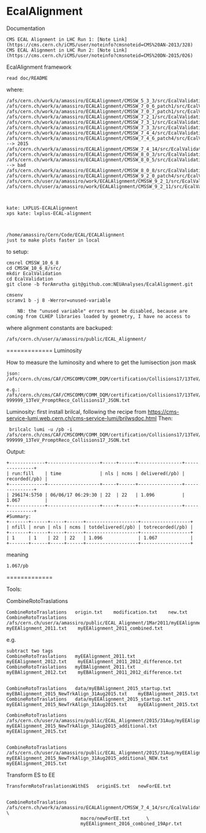 EcalAlignment
=============

Documentation

    CMS ECAL Alignment in LHC Run 1: [Note Link] (https://cms.cern.ch/iCMS/user/noteinfo?cmsnoteid=CMS%20AN-2013/328)
    CMS ECAL Alignment in LHC Run 2: [Note Link] (https://cms.cern.ch/iCMS/user/noteinfo?cmsnoteid=CMS%20DN-2015/026)

EcalAlignment framework

    read doc/README

where:

    /afs/cern.ch/work/a/amassiro/ECALAlignment/CMSSW_5_3_3/src/EcalValidation/EcalAlignment
    /afs/cern.ch/work/a/amassiro/ECALAlignment/CMSSW_7_0_6_patch1/src/EcalValidation/EcalAlignment
    /afs/cern.ch/work/a/amassiro/ECALAlignment/CMSSW_7_0_7_patch1/src/EcalValidation/EcalAlignment
    /afs/cern.ch/work/a/amassiro/ECALAlignment/CMSSW_7_2_1/src/EcalValidation/EcalAlignment
    /afs/cern.ch/work/a/amassiro/ECALAlignment/CMSSW_7_3_1/src/EcalValidation/EcalAlignment
    /afs/cern.ch/work/a/amassiro/ECALAlignment/CMSSW_7_3_3/src/EcalValidation/EcalAlignment
    /afs/cern.ch/work/a/amassiro/ECALAlignment/CMSSW_7_4_4/src/EcalValidation/EcalAlignment
    /afs/cern.ch/work/a/amassiro/ECALAlignment/CMSSW_7_4_6_patch4/src/EcalValidation/EcalAlignment  --> 2015
    /afs/cern.ch/work/a/amassiro/ECALAlignment/CMSSW_7_4_14/src/EcalValidation/EcalAlignment
    /afs/cern.ch/work/a/amassiro/ECALAlignment/CMSSW_8_0_3/src/EcalValidation/EcalAlignment/
    /afs/cern.ch/work/a/amassiro/ECALAlignment/CMSSW_8_0_5/src/EcalValidation/EcalAlignment/  --> bad
    /afs/cern.ch/work/a/amassiro/ECALAlignment/CMSSW_8_0_8/src/EcalValidation/EcalAlignment/
    /afs/cern.ch/work/a/amassiro/ECALAlignment/CMSSW_9_2_0_patch4/src/EcalValidation/EcalAlignment
    /afs/cern.ch/user/a/amassiro/work/ECALAlignment/CMSSW_9_2_1/src/EcalValidation/EcalAlignment
    /afs/cern.ch/user/a/amassiro/work/ECALAlignment/CMSSW_9_2_11/src/EcalValidation/EcalAlignment



    kate: LXPLUS-ECALAlignment
    xps kate: lxplus-ECAL-alignment



    /home/amassiro/Cern/Code/ECAL/ECALAlignment
    just to make plots faster in local


to setup:

    cmsrel CMSSW_10_6_8
    cd CMSSW_10_6_8/src/
    mkdir EcalValidation
    cd EcalValidation
    git clone -b forAmrutha git@github.com:NEUAnalyses/EcalAlignment.git

    cmsenv
    scramv1 b -j 8 -Werror=unused-variable

        NB: the "unused variable" errors must be disabled, because are coming from CLHEP libraries loaded by geometry, I have no access to


where alignment constants are backuped:

    /afs/cern.ch/user/a/amassiro/public/ECAL_Alignment/



=============
Luminosity

How to measure the luminosity and where to get the lumisection json mask

    json:  /afs/cern.ch/cms/CAF/CMSCOMM/COMM_DQM/certification/Collisions17/13TeV/

    e.g.: /afs/cern.ch/cms/CAF/CMSCOMM/COMM_DQM/certification/Collisions17/13TeV/PromptReco/Cert_294297-999999_13TeV_PromptReco_Collisions17_JSON.txt

Luminosity:
first install brilcal, following the recipe from https://cms-service-lumi.web.cern.ch/cms-service-lumi/brilwsdoc.html
Then:

     brilcalc lumi -u /pb -i  /afs/cern.ch/cms/CAF/CMSCOMM/COMM_DQM/certification/Collisions17/13TeV/PromptReco/Cert_294297-999999_13TeV_PromptReco_Collisions17_JSON.txt

Output:

    +-------------+-------------------+-----+------+----------------+---------------+
    | run:fill    | time              | nls | ncms | delivered(/pb) | recorded(/pb) |
    +-------------+-------------------+-----+------+----------------+---------------+
    | 296174:5750 | 06/06/17 06:29:30 | 22  | 22   | 1.096          | 1.067         |
    +-------------+-------------------+-----+------+----------------+---------------+
    #Summary:
    +-------+------+-----+------+-------------------+------------------+
    | nfill | nrun | nls | ncms | totdelivered(/pb) | totrecorded(/pb) |
    +-------+------+-----+------+-------------------+------------------+
    | 1     | 1    | 22  | 22   | 1.096             | 1.067            |
    +-------+------+-----+------+-------------------+------------------+

meaning

    1.067/pb


=============

Tools:

CombineRotoTraslations

    CombineRotoTraslations   origin.txt    modification.txt    new.txt
    CombineRotoTraslations   /afs/cern.ch/user/a/amassiro/public/ECAL_Alignment/1Mar2011/myEEAlignment_2010.txt   myEEAlignment_2011.txt    myEEAlignment_2011_combined.txt

e.g.

    subtract two tags
    CombineRotoTraslations   myEEAlignment_2011.txt   myEEAlignment_2012.txt    myEEAlignment_2011_2012_difference.txt
    CombineRotoTraslations   myEBAlignment_2011.txt   myEBAlignment_2012.txt    myEBAlignment_2011_2012_difference.txt


    CombineRotoTraslations   data/myEBAlignment_2015_startup.txt   myEBAlignment_2015_NewTrkAlign_31Aug2015.txt    myEBAlignment_2015.txt
    CombineRotoTraslations   data/myEEAlignment_2015_startup.txt   myEEAlignment_2015_NewTrkAlign_31Aug2015.txt    myEEAlignment_2015.txt

    CombineRotoTraslations   /afs/cern.ch/user/a/amassiro/public/ECAL_Alignment/2015/31Aug/myEEAlignment_2015.txt  myEEAlignment_2015_NewTrkAlign_31Aug2015_additional.txt    myEEAlignment_2015.txt


    CombineRotoTraslations   /afs/cern.ch/user/a/amassiro/public/ECAL_Alignment/2015/31Aug/myEEAlignment_2015.txt  myEEAlignment_2015_NewTrkAlign_31Aug2015_additional_NEW.txt    myEEAlignment_2015.txt





Transform ES to EE

    TransformRotoTraslationsWithES   originES.txt   newForEE.txt


    CombineRotoTraslations     /afs/cern.ch/work/a/amassiro/ECALAlignment/CMSSW_7_4_14/src/EcalValidation/EcalAlignment/test/myEEAlignment_2015_combined_27Oct.txt   \
                               macro/newForEE.txt      \
                               myEEAlignment_2016_combined_19Apr.txt
